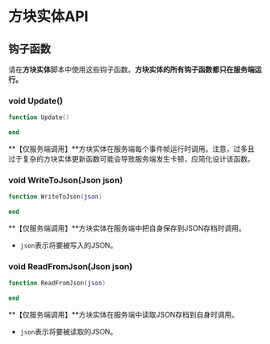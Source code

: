 # 方块实体API

## 钩子函数

请在**方块实体**脚本中使用这些钩子函数。**方块实体的所有钩子函数都只在服务端运行。**

### void Update\(\)

```lua
function Update()
    
end
```

**【仅服务端调用】**方块实体在服务端每个事件帧运行时调用。注意，过多且过于复杂的方块实体更新函数可能会导致服务端发生卡顿，应简化设计该函数。

### void WriteToJson\(Json json\)

```lua
function WriteToJson(json)
    
end
```

**【仅服务端调用】**方块实体在服务端中把自身保存到JSON存档时调用。

* `json`表示将要被写入的JSON。

### void ReadFromJson\(Json json\)

```lua
function ReadFromJson(json)
    
end
```

**【仅服务端调用】**方块实体在服务端中读取JSON存档到自身时调用。

* `json`表示将要被读取的JSON。

